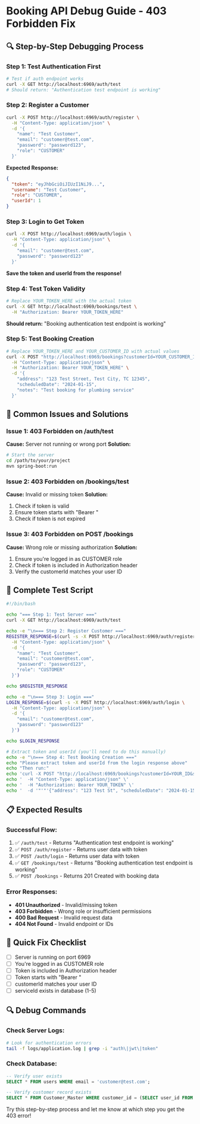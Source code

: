 # Booking API Debug Guide - 403 Forbidden Fix

## 🔍 **Step-by-Step Debugging Process**

### **Step 1: Test Authentication First**
```bash
# Test if auth endpoint works
curl -X GET http://localhost:6969/auth/test
# Should return: "Authentication test endpoint is working"
```

### **Step 2: Register a Customer**
```bash
curl -X POST http://localhost:6969/auth/register \
  -H "Content-Type: application/json" \
  -d '{
    "name": "Test Customer",
    "email": "customer@test.com",
    "password": "password123",
    "role": "CUSTOMER"
  }'
```

**Expected Response:**
```json
{
  "token": "eyJhbGciOiJIUzI1NiJ9...",
  "username": "Test Customer",
  "role": "CUSTOMER",
  "userId": 1
}
```

### **Step 3: Login to Get Token**
```bash
curl -X POST http://localhost:6969/auth/login \
  -H "Content-Type: application/json" \
  -d '{
    "email": "customer@test.com",
    "password": "password123"
  }'
```

**Save the token and userId from the response!**

### **Step 4: Test Token Validity**
```bash
# Replace YOUR_TOKEN_HERE with the actual token
curl -X GET http://localhost:6969/bookings/test \
  -H "Authorization: Bearer YOUR_TOKEN_HERE"
```

**Should return:** "Booking authentication test endpoint is working"

### **Step 5: Test Booking Creation**
```bash
# Replace YOUR_TOKEN_HERE and YOUR_CUSTOMER_ID with actual values
curl -X POST "http://localhost:6969/bookings?customerId=YOUR_CUSTOMER_ID&serviceId=1" \
  -H "Content-Type: application/json" \
  -H "Authorization: Bearer YOUR_TOKEN_HERE" \
  -d '{
    "address": "123 Test Street, Test City, TC 12345",
    "scheduledDate": "2024-01-15",
    "notes": "Test booking for plumbing service"
  }'
```

## 🐛 **Common Issues and Solutions**

### **Issue 1: 403 Forbidden on /auth/test**
**Cause:** Server not running or wrong port
**Solution:** 
```bash
# Start the server
cd /path/to/your/project
mvn spring-boot:run
```

### **Issue 2: 403 Forbidden on /bookings/test**
**Cause:** Invalid or missing token
**Solution:**
1. Check if token is valid
2. Ensure token starts with "Bearer "
3. Check if token is not expired

### **Issue 3: 403 Forbidden on POST /bookings**
**Cause:** Wrong role or missing authorization
**Solution:**
1. Ensure you're logged in as CUSTOMER role
2. Check if token is included in Authorization header
3. Verify the customerId matches your user ID

## 🔧 **Complete Test Script**

```bash
#!/bin/bash

echo "=== Step 1: Test Server ==="
curl -X GET http://localhost:6969/auth/test

echo -e "\n=== Step 2: Register Customer ==="
REGISTER_RESPONSE=$(curl -s -X POST http://localhost:6969/auth/register \
  -H "Content-Type: application/json" \
  -d '{
    "name": "Test Customer",
    "email": "customer@test.com",
    "password": "password123",
    "role": "CUSTOMER"
  }')

echo $REGISTER_RESPONSE

echo -e "\n=== Step 3: Login ==="
LOGIN_RESPONSE=$(curl -s -X POST http://localhost:6969/auth/login \
  -H "Content-Type: application/json" \
  -d '{
    "email": "customer@test.com",
    "password": "password123"
  }')

echo $LOGIN_RESPONSE

# Extract token and userId (you'll need to do this manually)
echo -e "\n=== Step 4: Test Booking Creation ==="
echo "Please extract token and userId from the login response above"
echo "Then run:"
echo 'curl -X POST "http://localhost:6969/bookings?customerId=YOUR_ID&serviceId=1" \'
echo '  -H "Content-Type: application/json" \'
echo '  -H "Authorization: Bearer YOUR_TOKEN" \'
echo '  -d '"'"'{"address": "123 Test St", "scheduledDate": "2024-01-15", "notes": "Test"}'"'"''
```

## 📋 **Expected Results**

### **Successful Flow:**
1. ✅ `/auth/test` - Returns "Authentication test endpoint is working"
2. ✅ `POST /auth/register` - Returns user data with token
3. ✅ `POST /auth/login` - Returns user data with token
4. ✅ `GET /bookings/test` - Returns "Booking authentication test endpoint is working"
5. ✅ `POST /bookings` - Returns 201 Created with booking data

### **Error Responses:**
- **401 Unauthorized** - Invalid/missing token
- **403 Forbidden** - Wrong role or insufficient permissions
- **400 Bad Request** - Invalid request data
- **404 Not Found** - Invalid endpoint or IDs

## 🎯 **Quick Fix Checklist**

- [ ] Server is running on port 6969
- [ ] You're logged in as CUSTOMER role
- [ ] Token is included in Authorization header
- [ ] Token starts with "Bearer "
- [ ] customerId matches your user ID
- [ ] serviceId exists in database (1-5)

## 🔍 **Debug Commands**

### **Check Server Logs:**
```bash
# Look for authentication errors
tail -f logs/application.log | grep -i "auth\|jwt\|token"
```

### **Check Database:**
```sql
-- Verify user exists
SELECT * FROM users WHERE email = 'customer@test.com';

-- Verify customer record exists
SELECT * FROM Customer_Master WHERE customer_id = (SELECT user_id FROM users WHERE email = 'customer@test.com');
```

Try this step-by-step process and let me know at which step you get the 403 error!







